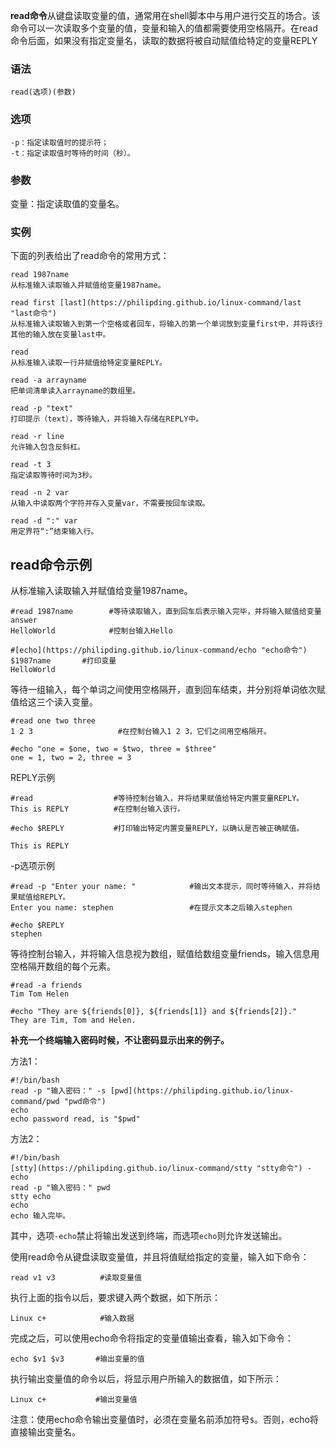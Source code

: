 **read命令**从键盘读取变量的值，通常用在shell脚本中与用户进行交互的场合。该命令可以一次读取多个变量的值，变量和输入的值都需要使用空格隔开。在read命令后面，如果没有指定变量名，读取的数据将被自动赋值给特定的变量REPLY

### 语法  

```
read(选项)(参数)
```

### 选项  

```
-p：指定读取值时的提示符；
-t：指定读取值时等待的时间（秒）。
```

### 参数  

变量：指定读取值的变量名。

### 实例  

下面的列表给出了read命令的常用方式：

```
read 1987name
从标准输入读取输入并赋值给变量1987name。
```

```
read first [last](https://philipding.github.io/linux-command/last "last命令")
从标准输入读取输入到第一个空格或者回车，将输入的第一个单词放到变量first中，并将该行其他的输入放在变量last中。
```

```
read
从标准输入读取一行并赋值给特定变量REPLY。
```

```
read -a arrayname
把单词清单读入arrayname的数组里。
```

```
read -p "text"
打印提示（text），等待输入，并将输入存储在REPLY中。
```

```
read -r line
允许输入包含反斜杠。
```

```
read -t 3
指定读取等待时间为3秒。
```

```
read -n 2 var
从输入中读取两个字符并存入变量var，不需要按回车读取。
```

```
read -d ":" var
用定界符“:”结束输入行。
```

## read命令示例  

从标准输入读取输入并赋值给变量1987name。

```
#read 1987name        #等待读取输入，直到回车后表示输入完毕，并将输入赋值给变量answer
HelloWorld            #控制台输入Hello

#[echo](https://philipding.github.io/linux-command/echo "echo命令") $1987name       #打印变量
HelloWorld
```

等待一组输入，每个单词之间使用空格隔开，直到回车结束，并分别将单词依次赋值给这三个读入变量。

```
#read one two three
1 2 3                   #在控制台输入1 2 3，它们之间用空格隔开。

#echo "one = $one, two = $two, three = $three"
one = 1, two = 2, three = 3
```

REPLY示例

```
#read                  #等待控制台输入，并将结果赋值给特定内置变量REPLY。
This is REPLY          #在控制台输入该行。 

#echo $REPLY           #打印输出特定内置变量REPLY，以确认是否被正确赋值。

This is REPLY
```

-p选项示例

```
#read -p "Enter your name: "            #输出文本提示，同时等待输入，并将结果赋值给REPLY。
Enter you name: stephen                 #在提示文本之后输入stephen

#echo $REPLY
stephen
```

等待控制台输入，并将输入信息视为数组，赋值给数组变量friends，输入信息用空格隔开数组的每个元素。

```
#read -a friends
Tim Tom Helen

#echo "They are ${friends[0]}, ${friends[1]} and ${friends[2]}."
They are Tim, Tom and Helen.
```

**补充一个终端输入密码时候，不让密码显示出来的例子。**

方法1：

```
#!/bin/bash
read -p "输入密码：" -s [pwd](https://philipding.github.io/linux-command/pwd "pwd命令")
echo
echo password read, is "$pwd"
```

方法2：

```
#!/bin/bash
[stty](https://philipding.github.io/linux-command/stty "stty命令") -echo
read -p "输入密码：" pwd
stty echo
echo
echo 输入完毕。
```

其中，选项`-echo`禁止将输出发送到终端，而选项`echo`则允许发送输出。

使用read命令从键盘读取变量值，并且将值赋给指定的变量，输入如下命令：

```
read v1 v3          #读取变量值
```

执行上面的指令以后，要求键入两个数据，如下所示：

```
Linux c+            #输入数据
```

完成之后，可以使用echo命令将指定的变量值输出查看，输入如下命令：

```
echo $v1 $v3       #输出变量的值
```

执行输出变量值的命令以后，将显示用户所输入的数据值，如下所示：

```
Linux c+           #输出变量值
```

注意：使用echo命令输出变量值时，必须在变量名前添加符号`$`。否则，echo将直接输出变量名。